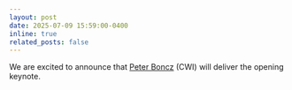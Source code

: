 ```yaml
---
layout: post
date: 2025-07-09 15:59:00-0400
inline: true
related_posts: false
---
```


We are excited to announce that [Peter Boncz](https://homepages.cwi.nl/~boncz/) (CWI) will deliver the opening keynote.